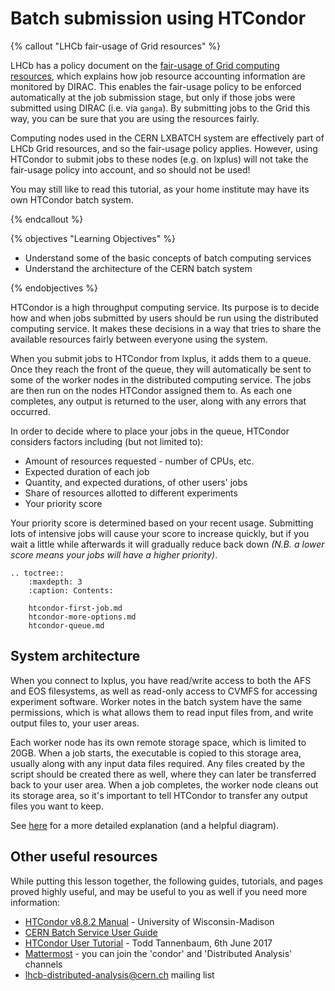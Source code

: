 # Batch submission using HTCondor

{% callout "LHCb fair-usage of Grid resources" %}

LHCb has a policy document on the [fair-usage of Grid computing resources](https://twiki.cern.ch/twiki/pub/LHCb/LHCbNationalComputingBoard/LHCb_Grid_usage_policy.pdf), which explains how job resource accounting information are monitored by DIRAC. This enables the fair-usage policy to be enforced automatically at the job submission stage, but only if those jobs were submitted using DIRAC (i.e. via `ganga`). By submitting jobs to the Grid this way, you can be sure that you are using the resources fairly. 

Computing nodes used in the CERN LXBATCH system are effectively part of LHCb Grid resources, and so the fair-usage policy applies. However, using HTCondor to submit jobs to these nodes (e.g. on lxplus) will not take the fair-usage policy into account, and so should not be used!

You may still like to read this tutorial, as your home institute may have its own HTCondor batch system.

{% endcallout %}


{% objectives "Learning Objectives" %}

* Understand some of the basic concepts of batch computing services
* Understand the architecture of the CERN batch system

{% endobjectives %}

HTCondor is a high throughput computing service. Its purpose is to decide how and when jobs submitted by users should be run using the distributed computing service. It makes these decisions in a way that tries to share the available resources fairly between everyone using the system.

When you submit jobs to HTCondor from lxplus, it adds them to a queue. Once they reach the front of the queue, they will automatically be sent to some of the worker nodes in the distributed computing service. The jobs are then run on the nodes HTCondor assigned them to. As each one completes, any output is returned to the user, along with any errors that occurred.

In order to decide where to place your jobs in the queue, HTCondor considers factors including (but not limited to):

* Amount of resources requested - number of CPUs, etc.
* Expected duration of each job
* Quantity, and expected durations, of other users' jobs
* Share of resources allotted to different experiments
* Your priority score

Your priority score is determined based on your recent usage. Submitting lots of intensive jobs will cause your score to increase quickly, but if you wait a little while afterwards it will gradually reduce back down *(N.B. a lower score means your jobs will have a higher priority)*.

```eval_rst
.. toctree::
    :maxdepth: 3
    :caption: Contents:

    htcondor-first-job.md
    htcondor-more-options.md
    htcondor-queue.md
```

## System architecture

When you connect to lxplus, you have read/write access to both the AFS and EOS filesystems, as well as read-only access to CVMFS for accessing experiment software. Worker notes in the batch system have the same permissions, which is what allows them to read input files from, and write output files to, your user areas.

Each worker node has its own remote storage space, which is limited to 20GB. When a job starts, the executable is copied to this storage area, usually along with any input data files required. Any files created by the script should be created there as well, where they can later be transferred back to your user area. When a job completes, the worker node cleans out its storage area, so it's important to tell HTCondor to transfer any output files you want to keep.

See [here](https://batchdocs.web.cern.ch/batchdocs/concepts/dataflow.html) for a more detailed explanation (and a helpful diagram).

## Other useful resources

While putting this lesson together, the following guides, tutorials, and pages proved highly useful, and may be useful to you as well if you need more information:

* [HTCondor v8.8.2 Manual](https://research.cs.wisc.edu/htcondor/manual/v8.8/) - University of Wisconsin-Madison
* [CERN Batch Service User Guide](https://batchdocs.web.cern.ch/batchdocs/index.html)
* [HTCondor User Tutorial](https://indico.cern.ch/event/611296/contributions/2604376/attachments/1471164/2276521/TannenbaumT_UserTutorial.pdf) - Todd Tannenbaum, 6th June 2017
* [Mattermost](https://mattermost.web.cern.ch/lhcb) - you can join the 'condor' and 'Distributed Analysis' channels
* [lhcb-distributed-analysis@cern.ch](mailto:lhcb-distributed-analysis@cern.ch) mailing list
